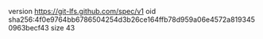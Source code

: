 version https://git-lfs.github.com/spec/v1
oid sha256:4f0e9764bb6786504254d3b26ce164ffb78d959a06e4572a8193450963becf43
size 43
